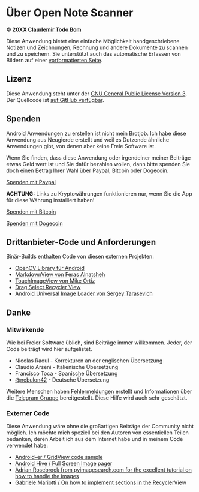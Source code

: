 Über Open Note Scanner
=======================

**© 20XX [Claudemir Todo Bom](http://todobom.com)**

Diese Anwendung bietet eine einfache Möglichkeit handgeschriebene Notizen und Zeichnungen, Rechnung und andere Dokumente zu scannen und zu speichern. Sie unterstützt auch das automatische Erfassen von Bildern auf einer [vorformatierten Seite](https://github.com/ctodobom/OpenNoteScanner/raw/master/Page%20Templates/A4%20with%202%20pages.pdf).


Lizenz
-------

Diese Anwendung steht unter der [GNU General Public License Version 3](http://www.gnu.org/licenses/gpl.txt). Der Quellcode ist [auf GitHub verfügbar](http://github.com/ctodobom/OpenNoteScanner).

Spenden
---------

Android Anwendungen zu erstellen ist nicht mein Brotjob. Ich habe diese Anwendung aus Neugierde erstellt und weil es Dutzende ähnliche Anwendungen gibt, von denen aber keine Freie Software ist.

Wenn Sie finden, dass diese Anwendung oder irgendeiner meiner Beiträge etwas Geld wert ist und Sie dafür bezahlen wollen, dann bitte spenden Sie doch einen Betrag Ihrer Wahl über Paypal, Bitcoin oder Dogecoin.

[Spenden mit Paypal](https://www.paypal.com/cgi-bin/webscr?cmd=_s-xclick&hosted_button_id=X6XHVCPMRQEL4)

**ACHTUNG:** Links zu Kryptowährungen funktionieren nur, wenn Sie die App für diese Währung installiert haben!

[Spenden mit Bitcoin](bitcoin:1H5tqKZoWdqkR54PGe9w67EzBnLXHBFmt9)

[Spenden mit Dogecoin](dogecoin:DFBaP724XR3rfs9wFahBd353yFkgkqatvd)


Drittanbieter-Code und Anforderungen
----------------------------------

Binär-Builds enthalten Code von diesen externen Projekten:

* [OpenCV Library für Android](http://www.opencv.org)
* [MarkdownView von Feras Alnatsheh](https://github.com/falnatsheh/MarkdownView)
* [TouchImageView von Mike Ortiz](https://github.com/MikeOrtiz/TouchImageView)
* [Drag Select Recycler View](https://github.com/afollestad/drag-select-recyclerview)
* [Android Universal Image Loader von Sergey Tarasevich](https://github.com/nostra13/Android-Universal-Image-Loader)

Danke
------

### Mitwirkende

Wie bei Freier Software üblich, sind Beiträge immer willkommen. Jeder, der Code beiträgt wird hier aufgelistet.

* Nicolas Raoul - Korrekturen an der englischen Übersetzung
* Claudio Arseni - Italienische Übersetzung
* Francisco Toca - Spanische Übersetzung
* [@nebulon42](https://github.com/nebulon42) - Deutsche Übersetzung

Weitere Menschen haben [Fehlermeldungen](https://github.com/ctodobom/OpenNoteScanner/issues) erstellt und Informationen über die [Telegram Gruppe](https://telegram.me/joinchat/CGzsxQgjl8CyAZNrTG0qZg) bereitgestellt. Diese Hilfe wird auch sehr geschätzt.

### Externer Code

Diese Anwendung wäre ohne die großartigen Beiträge der Community nicht möglich. Ich möchte mich speziell bei den Autoren von essentiellen Teilen bedanken, deren Arbeit ich aus dem Internet habe und in meinem Code verwendet habe:

* [Android-er / GridView code sample](http://android-er.blogspot.com.br/2012/07/gridview-loading-photos-from-sd-card.html)
* [Android Hive / Full Screen Image pager](http://www.androidhive.info/2013/09/android-fullscreen-image-slider-with-swipe-and-pinch-zoom-gestures/)
* [Adrian Rosebrock from pyimagesearch.com for the excellent tutorial on how to handle the images](http://www.pyimagesearch.com/2014/09/01/build-kick-ass-mobile-document-scanner-just-5-minutes/)
* [Gabriele Mariotti / On how to implement sections in the RecyclerView](https://gist.github.com/gabrielemariotti/e81e126227f8a4bb339c)
